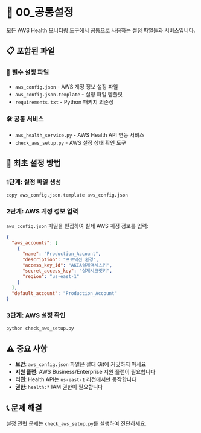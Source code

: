 # 📁 00_공통설정

모든 AWS Health 모니터링 도구에서 공통으로 사용하는 설정 파일들과 서비스입니다.

## 📋 포함된 파일

### 🔧 **필수 설정 파일**
- `aws_config.json` - AWS 계정 정보 설정 파일
- `aws_config.json.template` - 설정 파일 템플릿
- `requirements.txt` - Python 패키지 의존성

### 🛠️ **공통 서비스**
- `aws_health_service.py` - AWS Health API 연동 서비스
- `check_aws_setup.py` - AWS 설정 상태 확인 도구

## 🚀 최초 설정 방법

### 1단계: 설정 파일 생성
```bash
copy aws_config.json.template aws_config.json
```

### 2단계: AWS 계정 정보 입력
`aws_config.json` 파일을 편집하여 실제 AWS 계정 정보를 입력:

```json
{
  "aws_accounts": [
    {
      "name": "Production_Account",
      "description": "프로덕션 환경",
      "access_key_id": "AKIA실제액세스키",
      "secret_access_key": "실제시크릿키",
      "region": "us-east-1"
    }
  ],
  "default_account": "Production_Account"
}
```

### 3단계: AWS 설정 확인
```bash
python check_aws_setup.py
```

## ⚠️ 중요 사항

- **보안**: `aws_config.json` 파일은 절대 Git에 커밋하지 마세요
- **지원 플랜**: AWS Business/Enterprise 지원 플랜이 필요합니다
- **리전**: Health API는 `us-east-1` 리전에서만 동작합니다
- **권한**: `health:*` IAM 권한이 필요합니다

## 📞 문제 해결

설정 관련 문제는 `check_aws_setup.py`를 실행하여 진단하세요.